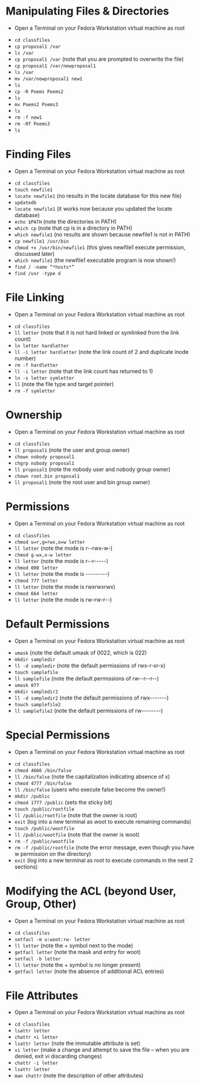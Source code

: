 # Manipulating Files & Directories
   * Open a Terminal on your Fedora Workstation virtual machine as root
   - `cd classfiles` 
   - `cp proposal1 /var`
   - `ls /var`
   - `cp proposal1 /var` (note that you are prompted to overwrite the file)
   - `cp proposal1 /var/newproposal1`
   - `ls /var`
   - `mv /var/newproposal1 new1`
   - `ls`
   - `cp -R Poems Poems2`
   - `ls`
   - `mv Poems2 Poems3`
   - `ls`
   - `rm -f new1`
   - `rm -Rf Poems3`
   - `ls`

# Finding Files
   * Open a Terminal on your Fedora Workstation virtual machine as root
   - `cd classfiles`
   - `touch newfile1`
   - `locate newfile1` (no results in the locate database for this new file)		
   - `updatedb`
   - `locate newfile1` (it works now because you updated the locate database)
   - `echo $PATH` (note the directories in PATH)
   - `which cp` (note that cp is in a directory in PATH)
   - `which newfile1` (no results are shown because newfile1 is not in PATH)
   - `cp newfile1 /usr/bin`
   - `chmod +x /usr/bin/newfile1` (this gives newfile1 execute permission, discussed later)
   - `which newfile1` (the newfile1 executable program is now shown!)
   - `find / -name “*hosts*”`
   - `find /usr -type d`

# File Linking
   * Open a Terminal on your Fedora Workstation virtual machine as root
   - `cd classfiles`
   - `ll letter` (note that it is not hard linked or symlinked from the link count)
   - `ln letter hardletter`
   - `ll -i letter hardletter` (note the link count of 2 and duplicate inode number)
   - `rm -f hardletter`
   - `ll -i letter` (note that the link count has returned to 1)
   - `ln -s letter symletter`
   - `ll` (note the file type and target pointer)
   - `rm -f symletter`

# Ownership
   * Open a Terminal on your Fedora Workstation virtual machine as root
   - `cd classfiles`			
   - `ll proposal1` (note the user and group owner)
   - `chown nobody proposal1`
   - `chgrp nobody proposal1`
   - `ll proposal1` (note the nobody user and nobody group owner)
   - `chown root.bin proposal1`
   - `ll proposal1` (note the root user and bin group owner)

# Permissions
   * Open a Terminal on your Fedora Workstation virtual machine as root
   - `cd classfiles`
   - `chmod u=r,g=rwx,o=w letter`
   - `ll letter` (note the mode is r--rwx-w-)
   - `chmod g-wx,o-w letter`
   - `ll letter` (note the mode is r--r-----)
   - `chmod 000 letter`
   - `ll letter` (note the mode is ---------)
   - `chmod 777 letter`
   - `ll letter` (note the mode is rwxrwxrwx)
   - `chmod 664 letter`
   - `ll letter` (note the mode is rw-rw-r--)

# Default Permissions
   * Open a Terminal on your Fedora Workstation virtual machine as root
   - `umask`	(note the default umask of 0022, which is 022)
   - `mkdir sampledir`
   - `ll -d sampledir` (note the default permissions of rwx-r-xr-x)
   - `touch samplefile`
   - `ll samplefile` (note the default permissions of rw--r--r--)
   - `umask	077`			
   - `mkdir sampledir2`
   - `ll -d sampledir2` (note the default permissions of rwx-------)
   - `touch samplefile2`
   - `ll samplefile2` (note the default permissions of rw--------)

# Special Permissions
   * Open a Terminal on your Fedora Workstation virtual machine as root
   - `cd classfiles`
   - `chmod 4666 /bin/false`	
   - `ll /bin/false` (note the capitalization indicating absence of x)
   - `chmod 4777 /bin/false`	
   - `ll /bin/false` (users who execute false become the owner!)
   - `mkdir /public`
   - `chmod 1777 /public` (sets the sticky bit)
   - `touch /public/rootfile`
   - `ll /public/rootfile` (note that the owner is root)
   - `exit` (log into a new terminal as woot to execute remaining commands)
   - `touch /public/wootfile`
   - `ll /public/wootfile` (note that the owner is woot)
   - `rm -f /public/wootfile`
   - `rm -f /public/rootfile` (note the error message, even though you have w permission on the directory)
   - `exit` (log into a new terminal as root to execute commands in the next 2 sections)
   
# Modifying the ACL (beyond User, Group, Other)
   * Open a Terminal on your Fedora Workstation virtual machine as root
   - `cd classfiles`
   - `setfacl -m u:woot:rw- letter`	
   - `ll letter` (note the + symbol next to the mode)
   - `getfacl letter` (note the mask and entry for woot)
   - `setfacl -b letter`
   - `ll letter` (note the + symbol is no longer present)
   - `getfacl letter` (note the absence of additional ACL entries)

# File Attributes
   * Open a Terminal on your Fedora Workstation virtual machine as root
   - `cd classfiles`
   - `lsattr letter`
   - `chattr +i letter`
   - `lsattr letter` (note the immutable attribute is set)
   - `vi letter` (make a change and attempt to save the file – when you are denied, exit vi discarding changes)
   - `chattr -i letter`
   - `lsattr letter`
   - `man chattr` (note the description of other attributes)
